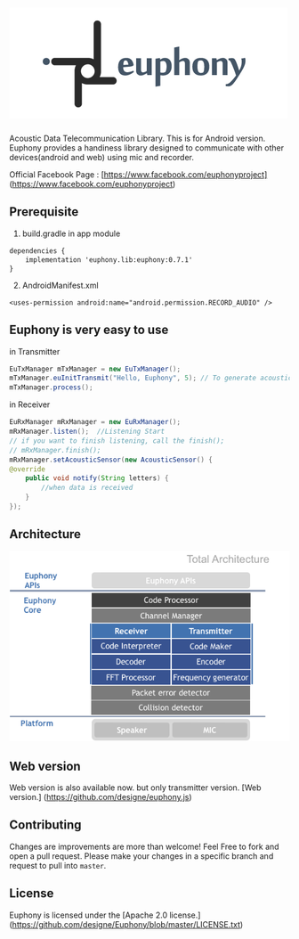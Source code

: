 ![euphony_logo](assets/euphony_logo.png)
========

Acoustic Data Telecommunication Library. This is for Android version.  
Euphony provides a handiness library designed to communicate with other devices(android and web) using mic and recorder.  

Official Facebook Page : [https://www.facebook.com/euphonyproject] (https://www.facebook.com/euphonyproject)

## Prerequisite
1) build.gradle in app module
```
dependencies {
    implementation 'euphony.lib:euphony:0.7.1'
}
```

2) AndroidManifest.xml
```
<uses-permission android:name="android.permission.RECORD_AUDIO" />
```

## Euphony is very easy to use

in Transmitter
```java
EuTxManager mTxManager = new EuTxManager();
mTxManager.euInitTransmit("Hello, Euphony", 5); // To generate acoustic data "Hello, Euphony" for 5 times.
mTxManager.process();
```

in Receiver
```java
EuRxManager mRxManager = new EuRxManager();
mRxManager.listen();  //Listening Start
// if you want to finish listening, call the finish();
// mRxManager.finish();
mRxManager.setAcousticSensor(new AcousticSensor() {
@override
    public void notify(String letters) {
        //when data is received
    }
});
```

## Architecture
![euphony_architecture](assets/euphony_architecture.png)

## Web version
Web version is also available now. but only transmitter version. [Web version.] (https://github.com/designe/euphony.js)

## Contributing
Changes are improvements are more than welcome! Feel Free to fork and open a pull request. Please make your changes in a specific branch and request to pull into `master`.

## License
Euphony is licensed under the [Apache 2.0 license.] (https://github.com/designe/Euphony/blob/master/LICENSE.txt)

